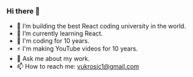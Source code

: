 ### Hi there 👋
- 🔭 I’m building the best React coding university in the world.
- 🌱 I’m currently learning React.
- 📙 I'm coding for 10 years.
- ⚡ I'm making YouTube videos for 10 years.
- 💬 Ask me about my work.
- 📫 How to reach me: vukrosic1@gmail.com
